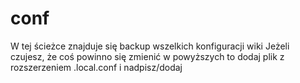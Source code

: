 # conf

W tej ścieżce znajduje się backup wszelkich konfiguracji wiki
Jeżeli czujesz, że coś powinno się zmienić w powyższych to dodaj plik z rozszerzeniem .local.conf i nadpisz/dodaj